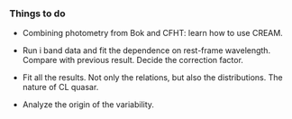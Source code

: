 ### Things to do

- Combining photometry from Bok and CFHT: learn how to use CREAM.

- Run i band data and fit the dependence on rest-frame wavelength. Compare with previous result. Decide the correction factor.

- Fit all the results. Not only the relations, but also the distributions. The nature of CL quasar.

- Analyze the origin of the variability.

